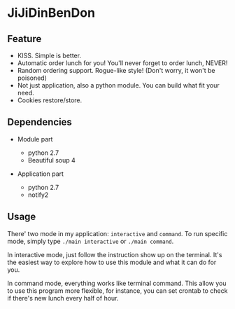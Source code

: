 JiJiDinBenDon
=============

Feature
-------

- KISS. Simple is better.
- Automatic order lunch for you!  You'll never forget to order lunch, NEVER!
- Random ordering support. Rogue-like style! (Don't worry, it won't be poisoned)
- Not just application, also a python module. You can build what fit your need.
- Cookies restore/store.

Dependencies
------------

- Module part
	- python 2.7
	- Beautiful soup 4

- Application part
	- python 2.7
	- notify2

Usage
-----

There' two mode in my application: `interactive` and `command`. To run specific
mode, simply type `./main interactive` or `./main command`.

In interactive mode, just follow the instruction show up on the terminal. It's
the easiest way to explore how to use this module and what it can do for you.

In command mode, everything works like terminal command. This allow you to use
this program more flexible, for instance, you can set crontab to check if
there's new lunch every half of hour.

